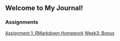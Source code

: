 ## Welcome to My Journal!

### Assignments

[Assignment 1: RMarkdown Homework](BDA-503-W1.html)
[Week3: Bonus](Week3.html)
